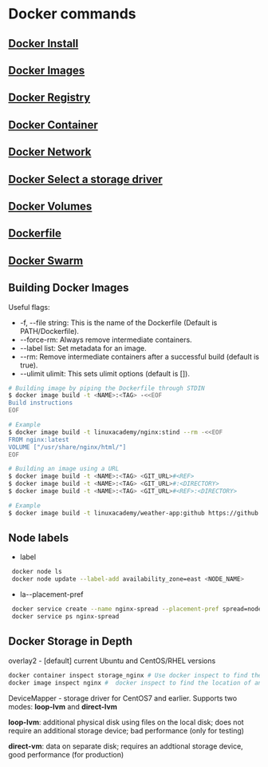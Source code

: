 # Docker commands

## [Docker Install](./docker-install.md)

## [Docker Images](./docker-images.md)

## [Docker Registry](./docker-registry.md)

## [Docker Container](./docker-container.md)

## [Docker Network](./docker-network.md)

## [Docker Select a storage driver](./docker-storage-driver.md)

## [Docker Volumes](./docker-volumes.md)

## [Dockerfile](./dockerfile.md)

## [Docker Swarm](./docker-swarm.md)

## Building Docker Images
Useful flags:
* -f, --file string: This is the name of the Dockerfile (Default is PATH/Dockerfile).
* --force-rm: Always remove intermediate containers.
* --label list: Set metadata for an image.
* --rm: Remove intermediate containers after a successful build (default is true).
* --ulimit ulimit: This sets ulimit options (default is []).

```bash
# Building image by piping the Dockerfile through STDIN
$ docker image build -t <NAME>:<TAG> -<<EOF
Build instructions
EOF

# Example
$ docker image build -t linuxacademy/nginx:stind --rm -<<EOF
FROM nginx:latest
VOLUME ["/usr/share/nginx/html/"]
EOF
```

```bash
# Building an image using a URL
$ docker image build -t <NAME>:<TAG> <GIT_URL>#<REF>
$ docker image build -t <NAME>:<TAG> <GIT_URL>#:<DIRECTORY>
$ docker image build -t <NAME>:<TAG> <GIT_URL>#<REF>:<DIRECTORY>

# Example 
$ docker image build -t linuxacademy/weather-app:github https://github.com/linuxacademy/content-weather-app.git#remote-build
```

## Node labels
* label
```bash
 docker node ls
 docker node update --label-add availability_zone=east <NODE_NAME>
 ```
* la--placement-pref
```bash
 docker service create --name nginx-spread --placement-pref spread=node.labels.availability_zone --replicas 3 nginx
 docker service ps nginx-spread
```

## Docker Storage in Depth
overlay2 - [default] current Ubuntu and CentOS/RHEL versions 
```bash
docker container inspect storage_nginx # Use docker inspect to find the location of the container's data on the host
docker image inspect nginx #  docker inspect to find the location of an image's data
```
DeviceMapper - storage driver for CentOS7 and earlier. 
Supports two modes: **loop-lvm** and **direct-lvm**

**loop-lvm**: additional physical disk using files on the local disk; does not require an additional storage device; bad performance (only for testing)

**direct-vm**: data on separate disk; requires an addtional storage device, good performance (for production)
